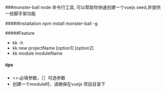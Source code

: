 ###monster-ball
	node 命令行工具, 可以帮助你快速创建一个vuejs seed,并提供一些脚手架功能


#####Installation
	npm install monster-ball -g

#####Feature
- kk -h
- kk new projectName [option1] [option2]
- kk module moduleName

##### tips
 - <>:必填参数，［］可选参数
 - 创建一个module时，请确保在vuejs 项目目录下
